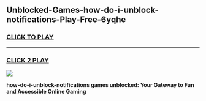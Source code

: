 
## Unblocked-Games-how-do-i-unblock-notifications-Play-Free-6yqhe
<h3>
<a href="https://premium76.site?title=how-do-i-unblock-notifications&ref=12A">CLICK TO PLAY</a></h3>
<hr>

<h3>
<a href="https://premium76.site?title=how-do-i-unblock-notifications&ref=12A">CLICK 2 PLAY</a>
  
</h3>

<a href="https://premium76.site?title=how-do-i-unblock-notifications&ref=12A"><img src="https://clearcache.store/games.png"></a>


**how-do-i-unblock-notifications games unblocked: Your Gateway to Fun and Accessible Online Gaming**
